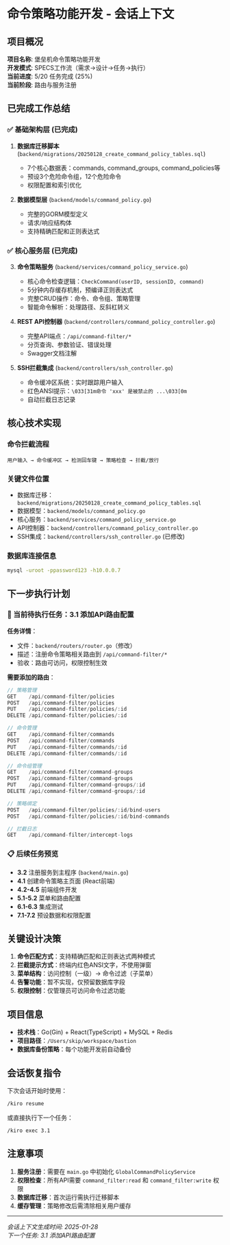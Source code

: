 # 命令策略功能开发 - 会话上下文

## 项目概况
**项目名称**: 堡垒机命令策略功能开发  
**开发模式**: SPECS工作流（需求→设计→任务→执行）  
**当前进度**: 5/20 任务完成 (25%)  
**当前阶段**: 路由与服务注册

## 已完成工作总结

### ✅ 基础架构层 (已完成)
1. **数据库迁移脚本** (`backend/migrations/20250128_create_command_policy_tables.sql`)
   - 7个核心数据表：commands, command_groups, command_policies等
   - 预设3个危险命令组，12个危险命令
   - 权限配置和索引优化

2. **数据模型层** (`backend/models/command_policy.go`)
   - 完整的GORM模型定义
   - 请求/响应结构体
   - 支持精确匹配和正则表达式

### ✅ 核心服务层 (已完成)
3. **命令策略服务** (`backend/services/command_policy_service.go`)
   - 核心命令检查逻辑：`CheckCommand(userID, sessionID, command)`
   - 5分钟内存缓存机制，预编译正则表达式
   - 完整CRUD操作：命令、命令组、策略管理
   - 智能命令解析：处理路径、反斜杠转义

4. **REST API控制器** (`backend/controllers/command_policy_controller.go`) 
   - 完整API端点：`/api/command-filter/*`
   - 分页查询、参数验证、错误处理
   - Swagger文档注解

5. **SSH拦截集成** (`backend/controllers/ssh_controller.go`)
   - 命令缓冲区系统：实时跟踪用户输入
   - 红色ANSI提示：`\033[31m命令 'xxx' 是被禁止的 ...\033[0m`
   - 自动拦截日志记录

## 核心技术实现

### 命令拦截流程
```
用户输入 → 命令缓冲区 → 检测回车键 → 策略检查 → 拦截/放行
```

### 关键文件位置
- 数据库迁移：`backend/migrations/20250128_create_command_policy_tables.sql`
- 数据模型：`backend/models/command_policy.go`
- 核心服务：`backend/services/command_policy_service.go`
- API控制器：`backend/controllers/command_policy_controller.go`
- SSH集成：`backend/controllers/ssh_controller.go` (已修改)

### 数据库连接信息
```bash
mysql -uroot -ppassword123 -h10.0.0.7
```

## 下一步执行计划

### 🎯 当前待执行任务：3.1 添加API路由配置

**任务详情**：
- 文件：`backend/routers/router.go`（修改）
- 描述：注册命令策略相关路由到 `/api/command-filter/*`
- 验收：路由可访问，权限控制生效

**需要添加的路由**：
```go
// 策略管理
GET    /api/command-filter/policies
POST   /api/command-filter/policies  
PUT    /api/command-filter/policies/:id
DELETE /api/command-filter/policies/:id

// 命令管理
GET    /api/command-filter/commands
POST   /api/command-filter/commands
PUT    /api/command-filter/commands/:id  
DELETE /api/command-filter/commands/:id

// 命令组管理
GET    /api/command-filter/command-groups
POST   /api/command-filter/command-groups
PUT    /api/command-filter/command-groups/:id
DELETE /api/command-filter/command-groups/:id

// 策略绑定
POST   /api/command-filter/policies/:id/bind-users
POST   /api/command-filter/policies/:id/bind-commands

// 拦截日志
GET    /api/command-filter/intercept-logs
```

### 📋 后续任务预览
- **3.2** 注册服务到主程序 (`backend/main.go`)
- **4.1** 创建命令策略主页面 (React前端)
- **4.2-4.5** 前端组件开发
- **5.1-5.2** 菜单和路由配置
- **6.1-6.3** 集成测试
- **7.1-7.2** 预设数据和权限配置

## 关键设计决策

1. **命令匹配方式**：支持精确匹配和正则表达式两种模式
2. **拦截提示方式**：终端内红色ANSI文字，不使用弹窗
3. **菜单结构**：访问控制（一级）→ 命令过滤（子菜单）
4. **告警功能**：暂不实现，仅预留数据库字段
5. **权限控制**：仅管理员可访问命令过滤功能

## 项目信息
- **技术栈**：Go(Gin) + React(TypeScript) + MySQL + Redis
- **项目路径**：`/Users/skip/workspace/bastion`
- **数据库备份策略**：每个功能开发前自动备份

## 会话恢复指令

下次会话开始时使用：
```bash
/kiro resume
```

或直接执行下一个任务：
```bash  
/kiro exec 3.1
```

## 注意事项

1. **服务注册**：需要在 `main.go` 中初始化 `GlobalCommandPolicyService`
2. **权限检查**：所有API需要 `command_filter:read` 和 `command_filter:write` 权限
3. **数据库迁移**：首次运行需执行迁移脚本
4. **缓存管理**：策略修改后需清除相关用户缓存

---
*会话上下文生成时间: 2025-01-28*  
*下一个任务: 3.1 添加API路由配置*